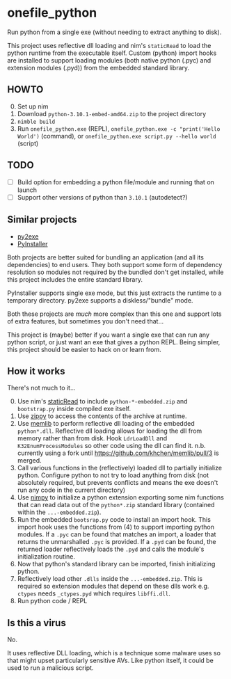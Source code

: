 # onefile_python

Run python from a single exe (without needing to extract anything to disk).

This project uses reflective dll loading and nim's `staticRead` to load the python runtime from the executable itself.
Custom (python) import hooks are installed to support loading modules (both native python (.pyc) and extension modules (.pyd)) from the embedded standard library.

## HOWTO

0. Set up nim
1. Download `python-3.10.1-embed-amd64.zip` to the project directory
2. `nimble build`
3. Run `onefile_python.exe` (REPL), `onefile_python.exe -c "print('Hello World')` (command), or `onefile_python.exe script.py --hello world` (script)

## TODO

- [ ] Build option for embedding a python file/module and running that on launch
- [ ] Support other versions of python than `3.10.1` (autodetect?)

## Similar projects

- [py2exe](https://www.py2exe.org/index.cgi/FrontPage)
- [PyInstaller](https://pyinstaller.readthedocs.io/en/stable/index.html)

Both projects are better suited for bundling an application (and all its dependencies) to end users. They both support some form of dependency resolution so modules not required by the bundled don't get installed, while this project includes the entire standard library.

PyInstaller supports single exe mode, but this just extracts the runtime to a temporary directory.
py2exe supports a diskless/"bundle" mode.

Both these projects are *much* more complex than this one and support lots of extra features, but sometimes you don't need that...

This project is (maybe) better if you want a single exe that can run any python script, or just want an exe that gives a python REPL.
Being simpler, this project should be easier to hack on or learn from.


## How it works

There's not much to it...

0. Use nim's [staticRead](https://nim-lang.org/docs/system.html#staticRead%2Cstring) to include `python-*-embedded.zip` and `bootstrap.py` inside compiled exe itself.
1. Use [zippy](https://github.com/guzba/zippy) to access the contents of the archive at runtime.
2. Use [memlib](https://github.com/khchen/memlib) to perform reflective dll loading of the embedded `python*.dll`. Reflective dll loading allows for loading the dll from memory rather than from disk. Hook `LdrLoadDll` and `K32EnumProcessModules` so other code using the dll can find it. n.b. currently using a fork until https://github.com/khchen/memlib/pull/3 is merged.
3. Call various functions in the (reflectively) loaded dll to partially initialize python. Configure python to not try to load anything from disk (not absolutely required, but prevents conflicts and means the exe doesn't run any code in the current directory)
4. Use [nimpy](https://github.com/yglukhov/nimpy) to initialize a python extension exporting some nim functions that can read data out of the `python*.zip` standard library (contained within the `...-embedded.zip`).
5. Run the embedded `bootsrap.py` code to install an import hook. This import hook uses the functions from (4) to support importing python modules. If a `.pyc` can be found that matches an import, a loader that returns the unmarshalled `.pyc` is provided. If a `.pyd` can be found, the returned loader reflectively loads the `.pyd` and calls the module's initialization routine.
6. Now that python's standard library can be imported, finish initializing python.
6. Reflectively load other `.dlls` inside the `...-embedded.zip`. This is required so extension modules that depend on these dlls work e.g. `ctypes` needs `_ctypes.pyd` which requires `libffi.dll`.
7. Run python code / REPL

## Is this a virus

No.

It uses reflective DLL loading, which is a technique some malware uses so that might upset particularly sensitive AVs.
Like python itself, it could be used to run a malicious script.
